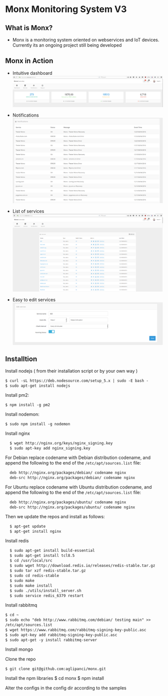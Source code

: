 # Monx Monitoring System V3

## What is Monx?
- Monx is a monitoring system oriented on webservices and IoT devices. Currently its an ongoing project still being developed

## Monx in Action
- Intuitive dashboard 
![alt tag](screenshots/monx_dashboard.png)

- Notifications 
![alt tag](screenshots/monx_notifics.png)

- List of services
![alt tag](screenshots/monx_services.png)

- Easy to edit services
![alt tag](screenshots/monx_edit_serv.png)

## Installtion 

Install nodejs ( from their installation script or by your own way )

    $ curl -sL https://deb.nodesource.com/setup_5.x | sudo -E bash -
    $ sudo apt-get install nodejs

Install pm2:

    $ npm install -g pm2

Install nodemon:

    $ sudo npm install -g nodemon

Install nginx

      $ wget http://nginx.org/keys/nginx_signing.key
      $ sudo apt-key add nginx_signing.key

  For Debian replace codename with Debian distribution codename, and append the following to the end of the `/etc/apt/sources.list` file:

      deb http://nginx.org/packages/debian/ codename nginx
      deb-src http://nginx.org/packages/debian/ codename nginx

  For Ubuntu replace codename with Ubuntu distribution codename, and append the following to the end of the `/etc/apt/sources.list` file:

      deb http://nginx.org/packages/ubuntu/ codename nginx
      deb-src http://nginx.org/packages/ubuntu/ codename nginx
  Then we update the repos and install as follows:
  
      $ apt-get update
      $ apt-get install nginx

Install redis

      $ sudo apt-get install build-essential
      $ sudo apt-get install tcl8.5
      $ cd /usr/local/src
      $ sudo wget http://download.redis.io/releases/redis-stable.tar.gz
      $ sudo tar xzf redis-stable.tar.gz
      $ sudo cd redis-stable
      $ sudo make
      $ sudo make install
      $ sudo ./utils/install_server.sh
      $ sudo service redis_6379 restart

Install rabbitmq

    $ cd ~
    $ sudo echo "deb http://www.rabbitmq.com/debian/ testing main" >> /etc/apt/sources.list
    $ wget https://www.rabbitmq.com/rabbitmq-signing-key-public.asc
    $ sudo apt-key add rabbitmq-signing-key-public.asc
    $ sudo apt-get -y install rabbitmq-server

Install mongo 

Clone the repo 

    $ git clone git@github.com:aglipanci/monx.git

Install the npm libraries
    $ cd monx
    $ npm install


Alter the configs in the config dir according to the samples
